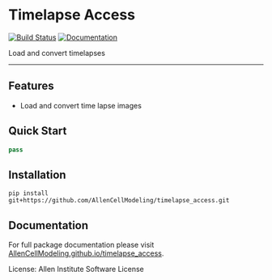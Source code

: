 # Timelapse Access

[![Build Status](https://github.com/AllenCellModeling/timelapse_access/workflows/Build%20Master/badge.svg)](https://github.com/AllenCellModeling/timelapse_access/actions)
[![Documentation](https://github.com/AllenCellModeling/timelapse_access/workflows/Documentation/badge.svg)](https://AllenCellModeling.github.io/timelapse_access)

Load and convert timelapses

---

## Features
* Load and convert time lapse images

## Quick Start
```python
pass
```

## Installation

`pip install git+https://github.com/AllenCellModeling/timelapse_access.git`

## Documentation
For full package documentation please visit [AllenCellModeling.github.io/timelapse_access](https://AllenCellModeling.github.io/timelapse_access).

License: Allen Institute Software License

